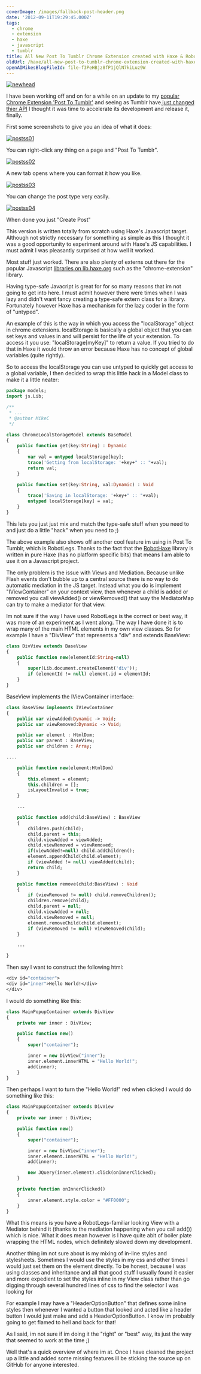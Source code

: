```yaml
---
coverImage: /images/fallback-post-header.png
date: '2012-09-11T19:29:45.000Z'
tags:
  - chrome
  - extension
  - haxe
  - javascript
  - tumblr
title: All New Post To Tumblr Chrome Extension created with Haxe & Robotlegs
oldUrl: /haxe/all-new-post-to-tumblr-chrome-extension-created-with-haxe-robotlegs
openAIMikesBlogFileId: file-f3PeHBjz8fP1jQlN7kiLuz9W
---
```


[![](/wp-content/uploads/2012/09/newhead.jpg "newhead")](/wp-content/uploads/2012/09/newhead.jpg)

I have been working off and on for a while on an update to my [popular Chrome Extension 'Post To Tumblr'](https://chrome.google.com/webstore/detail/dbpicbbcpanckagpdjflgojlknomoiah) and seeing as Tumblr have[ just changed thier API](https://developers.tumblr.com/post/28557510444/welcome-to-the-official-tumblr-developers-blog) I thought it was time to accelerate its development and release it, finally.

<!-- more -->

First some screenshots to give you an idea of what it does:

[![](/wp-content/uploads/2012/09/postss01.jpg "postss01")](/wp-content/uploads/2012/09/postss01.jpg)

You can right-click any thing on a page and "Post To Tumblr".

[![](/wp-content/uploads/2012/09/postss02.jpg "postss02")](/wp-content/uploads/2012/09/postss02.jpg)

A new tab opens where you can format it how you like.

[![](/wp-content/uploads/2012/09/postss03.jpg "postss03")](/wp-content/uploads/2012/09/postss03.jpg)

You can change the post type very easily.

[![](/wp-content/uploads/2012/09/postss04.jpg "postss04")](/wp-content/uploads/2012/09/postss04.jpg)

When done you just "Create Post"

This version is written totally from scratch using Haxe's Javascript target. Although not strictly necessary for something as simple as this I thought it was a good opportunity to experiment around with Haxe's JS capabilities. I must admit I was pleasantly surprised at how well it worked.

Most stuff just worked. There are also plenty of externs out there for the popular Javascript [libraries on lib.haxe.org](https://lib.haxe.org/t/js) such as the "chrome-extension" library.

Having type-safe Javacript is great for for so many reasons that im not going to get into here. I must admit however there were times when I was lazy and didn't want fancy creating a type-safe extern class for a library. Fortunately however Haxe has a mechanism for the lazy coder in the form of "untyped".

An example of this is the way in which you access the "localStorage" object in chrome extensions. localStorage is basically a global object that you can set keys and values in and will persist for the life of your extension. To access it you use: "localStorage[myKey]" to return a value. If you tried to do that in Haxe it would throw an error because Haxe has no concept of global variables (quite rightly).

So to access the localStorage you can use untyped to quickly get access to a global variable, I then decided to wrap this little hack in a Model class to make it a little neater:

```haxe
package models;
import js.Lib;

/**
 * ...
 * @author MikeC
 */

class ChromeLocalStorageModel extends BaseModel
{
	public function get(key:String) : Dynamic
	{
		var val = untyped localStorage[key];
		trace('Getting from localStorage: '+key+" :: "+val);
		return val;
	}

	public function set(key:String, val:Dynamic) : Void
	{
		trace('Saving in localStorage: '+key+" :: "+val);
		untyped localStorage[key] = val;
	}
}

```

This lets you just just mix and match the type-safe stuff when you need to and just do a little "hack" when you need to ;)

The above example also shows off another cool feature im using in Post To Tumblr, which is RobotLegs. Thanks to the fact that the [RobotHaxe](https://github.com/DavidPeek/robothaxe) library is written in pure Haxe (has no platform specific bits) that means I am able to use it on a Javascript project.

The only problem is the issue with Views and Mediation. Because unlike Flash events don't bubble up to a central source there is no way to do automatic mediation in the JS target. Instead what you do is implement "IViewContainer" on your context view, then whenever a child is added or removed you call viewAdded() or viewRemoved() that way the MediatorMap can try to make a mediator for that view.

Im not sure if the way I have used RobotLegs is the correct or best way, it was more of an experiment as I went along. The way I have done it is to wrap many of the main HTML elements in my own view classes. So for example I have a "DivView" that represents a "div" and extends BaseView:

```haxe
class DivView extends BaseView
{
	public function new(elementId:String=null)
	{
		super(Lib.document.createElement('div'));
		if (elementId != null) element.id = elementId;
	}
}

```

BaseView implements the IViewContainer interface:

```haxe
class BaseView implements IViewContainer
{
	public var viewAdded:Dynamic -> Void;
	public var viewRemoved:Dynamic -> Void;

	public var element : HtmlDom;
	public var parent : BaseView;
	public var children : Array;

....

	public function new(element:HtmlDom)
	{
		this.element = element;
		this.children = [];
		isLayoutInvalid = true;
	}

	...

	public function add(child:BaseView) : BaseView
	{
		children.push(child);
		child.parent = this;
		child.viewAdded = viewAdded;
		child.viewRemoved = viewRemoved;
		if(viewAdded!=null) child.addChildren();
		element.appendChild(child.element);
		if (viewAdded != null) viewAdded(child);
		return child;
	}

	public function remove(child:BaseView) : Void
	{
		if (viewRemoved != null) child.removeChildren();
		children.remove(child);
		child.parent = null;
		child.viewAdded = null;
		child.viewRemoved = null;
		element.removeChild(child.element);
		if (viewRemoved != null) viewRemoved(child);
	}

	...

}

```

Then say I want to construct the following html:

```haxe
<div id="container">
<div id="inner">Hello World!</div>
</div>
```

I would do something like this:

```haxe
class MainPopupContainer extends DivView
{
	private var inner : DivView;

	public function new()
	{
		super("container");

		inner = new DivView("inner");
		inner.element.innerHTML = "Hello World!";
		add(inner);
	}
}

```

Then perhaps I want to turn the "Hello World!" red when clicked I would do something like this:

```haxe
class MainPopupContainer extends DivView
{
	private var inner : DivView;

	public function new()
	{
		super("container");

		inner = new DivView("inner");
		inner.element.innerHTML = "Hello World!";
		add(inner);

		new JQuery(inner.element).click(onInnerClicked);
	}

	private function onInnerClicked()
	{
		inner.element.style.color = "#FF0000";
	}
}

```

What this means is you have a RobotLegs-familiar looking View with a Mediator behind it (thanks to the mediation happening when you call add()) which is nice. What it does mean however is I have quite abit of boiler plate wrapping the HTML nodes, which definitely slowed down my development.

Another thing im not sure about is my mixing of in-line styles and stylesheets. Sometimes I would use the styles in my css and other times I would just set them on the element directly. To be honest, because I was using classes and inheritance and all that good stuff I usually found it easier and more expedient to set the styles inline in my View class rather than go digging through several hundred lines of css to find the selector I was looking for

For example I may have a "HeaderOptionButton" that defines some inline styles then whenever I wanted a button that looked and acted like a header button I would just make and add a HeaderOptionButton. I know im probably going to get flamed to hell and back for that!

As I said, im not sure if im doing it the "right" or "best" way, its just the way that seemed to work at the time ;)

Well that's a quick overview of where im at. Once I have cleaned the project up a little and added some missing features ill be sticking the source up on GitHub for anyone interested.
